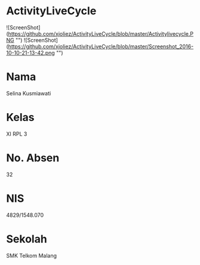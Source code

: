# ActivityLiveCycle
![ScreenShot] (https://github.com/xjoliez/ActivityLiveCycle/blob/master/Activitylivecycle.PNG "")
![ScreenShot] (https://github.com/xjoliez/ActivityLiveCycle/blob/master/Screenshot_2016-10-10-21-13-42.png "")
# Nama 
Selina Kusmiawati
# Kelas 
XI RPL 3
# No. Absen 
32
# NIS 
4829/1548.070
# Sekolah 
SMK Telkom Malang
